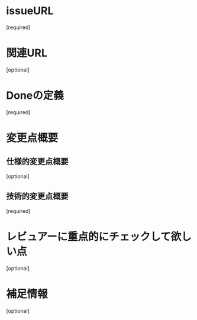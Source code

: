 # issueURL
[required]

# 関連URL
[optional]

# Doneの定義
[required]

# 変更点概要

## 仕様的変更点概要
[optional]

## 技術的変更点概要
[required]

# レビュアーに重点的にチェックして欲しい点
[optional]

# 補足情報
[optional]
